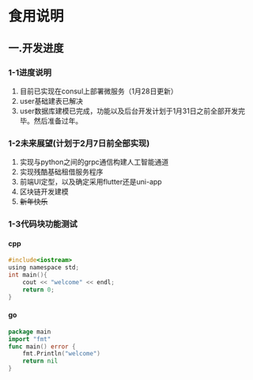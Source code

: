 
# 食用说明
## 一.开发进度
### 1-1进度说明
1. 目前已实现在consul上部署微服务（1月28日更新）
2. user基础建表已解决
3. user数据库建模已完成，功能以及后台开发计划于1月31日之前全部开发完毕。然后准备过年。
### 1-2未来展望(计划于2月7日前全部实现)
1. 实现与python之间的grpc通信构建人工智能通道
2. 实现残酷基础租借服务程序
3. 前端UI定型，以及确定采用flutter还是uni-app
4. 区块链开发建模  
5. ~~新年快乐~~
### 1-3代码块功能测试
#### cpp
```C
#include<iostream>
using namespace std;
int main(){
    cout << "welcome" << endl;
    return 0;
}
```
#### go
```go
package main
import "fmt"
func main() error {
	fmt.Println("welcome")
	return nil
}
```